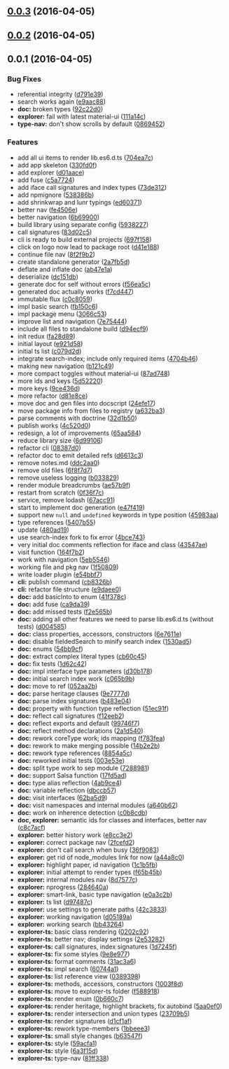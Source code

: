 <a name="0.0.3"></a>
## [0.0.3](https://github.com/docscript/docscript/compare/v0.0.2...v0.0.3) (2016-04-05)




<a name="0.0.2"></a>
## [0.0.2](https://github.com/docscript/docscript/compare/v0.0.1...v0.0.2) (2016-04-05)




<a name="0.0.1"></a>
## 0.0.1 (2016-04-05)


### Bug Fixes

* referential integrity ([d791e39](https://github.com/docscript/docscript/commit/d791e39))
* search works again ([e9aac88](https://github.com/docscript/docscript/commit/e9aac88))
* **doc:** broken types ([92c22d0](https://github.com/docscript/docscript/commit/92c22d0))
* **explorer:** fail with latest material-ui ([111a14c](https://github.com/docscript/docscript/commit/111a14c))
* **type-nav:** don't show scrolls by default ([0869452](https://github.com/docscript/docscript/commit/0869452))

### Features

* add all ui items to render lib.es6.d.ts ([704ea7c](https://github.com/docscript/docscript/commit/704ea7c))
* add app skeleton ([330fd0f](https://github.com/docscript/docscript/commit/330fd0f))
* add explorer ([d01aace](https://github.com/docscript/docscript/commit/d01aace))
* add fuse ([c5a7724](https://github.com/docscript/docscript/commit/c5a7724))
* add iface call signatures and index types ([73de312](https://github.com/docscript/docscript/commit/73de312))
* add npmignore ([538386b](https://github.com/docscript/docscript/commit/538386b))
* add shrinkwrap and lunr typings ([ed60371](https://github.com/docscript/docscript/commit/ed60371))
* better nav ([fe4506e](https://github.com/docscript/docscript/commit/fe4506e))
* better navigation ([6b69900](https://github.com/docscript/docscript/commit/6b69900))
* build library using separate config ([5938227](https://github.com/docscript/docscript/commit/5938227))
* call signatures ([83d02c5](https://github.com/docscript/docscript/commit/83d02c5))
* cli is ready to build external projects ([697f158](https://github.com/docscript/docscript/commit/697f158))
* click on logo now lead to package root ([d41e188](https://github.com/docscript/docscript/commit/d41e188))
* continue file nav ([8f2f9b2](https://github.com/docscript/docscript/commit/8f2f9b2))
* create standalone generator ([2a7fb5d](https://github.com/docscript/docscript/commit/2a7fb5d))
* deflate and inflate doc ([ab47e1a](https://github.com/docscript/docscript/commit/ab47e1a))
* deserialize ([dc151db](https://github.com/docscript/docscript/commit/dc151db))
* generate doc for self without errors ([f56ea5c](https://github.com/docscript/docscript/commit/f56ea5c))
* generated doc actually works ([f7cd447](https://github.com/docscript/docscript/commit/f7cd447))
* immutable flux ([c0c8059](https://github.com/docscript/docscript/commit/c0c8059))
* impl basic search ([fb150c6](https://github.com/docscript/docscript/commit/fb150c6))
* impl package menu ([3066c53](https://github.com/docscript/docscript/commit/3066c53))
* improve list and navigation ([7e75444](https://github.com/docscript/docscript/commit/7e75444))
* include all files to standalone build ([d94ecf9](https://github.com/docscript/docscript/commit/d94ecf9))
* init redux ([fa28d89](https://github.com/docscript/docscript/commit/fa28d89))
* initial layout ([e921d58](https://github.com/docscript/docscript/commit/e921d58))
* initial ts list ([c079d2d](https://github.com/docscript/docscript/commit/c079d2d))
* integrate search-index; include only required items ([4704b46](https://github.com/docscript/docscript/commit/4704b46))
* making new navigation ([b121c49](https://github.com/docscript/docscript/commit/b121c49))
* more compact toggles without material-ui ([87ad748](https://github.com/docscript/docscript/commit/87ad748))
* more ids and keys ([5d52220](https://github.com/docscript/docscript/commit/5d52220))
* more keys ([9ce436d](https://github.com/docscript/docscript/commit/9ce436d))
* more refactor ([d81e8ce](https://github.com/docscript/docscript/commit/d81e8ce))
* move doc and gen files into docscript ([24efe17](https://github.com/docscript/docscript/commit/24efe17))
* move package info from files to registry ([a632ba3](https://github.com/docscript/docscript/commit/a632ba3))
* parse comments with doctrine ([32d1b50](https://github.com/docscript/docscript/commit/32d1b50))
* publish works ([4c520d0](https://github.com/docscript/docscript/commit/4c520d0))
* redesign, a lot of improvements ([65aa584](https://github.com/docscript/docscript/commit/65aa584))
* reduce library size ([6d99106](https://github.com/docscript/docscript/commit/6d99106))
* refactor cli ([08387d0](https://github.com/docscript/docscript/commit/08387d0))
* refactor doc to emit detailed refs ([d6613c3](https://github.com/docscript/docscript/commit/d6613c3))
* remove notes.md ([ddc2aa0](https://github.com/docscript/docscript/commit/ddc2aa0))
* remove old files ([6f8f7d7](https://github.com/docscript/docscript/commit/6f8f7d7))
* remove useless logging ([b033829](https://github.com/docscript/docscript/commit/b033829))
* render module breadcrumbs ([ae57b9f](https://github.com/docscript/docscript/commit/ae57b9f))
* restart from scratch ([0f36f7c](https://github.com/docscript/docscript/commit/0f36f7c))
* service, remove lodash ([67acc91](https://github.com/docscript/docscript/commit/67acc91))
* start to implement doc generation ([e47f419](https://github.com/docscript/docscript/commit/e47f419))
* support new `null` and `undefined` keywords in type position ([45983aa](https://github.com/docscript/docscript/commit/45983aa))
* type references ([5407b55](https://github.com/docscript/docscript/commit/5407b55))
* update ([480ad19](https://github.com/docscript/docscript/commit/480ad19))
* use search-index fork to fix error ([4bce743](https://github.com/docscript/docscript/commit/4bce743))
* very initial doc comments reflection for iface and class ([43547ae](https://github.com/docscript/docscript/commit/43547ae))
* visit function ([164f7b2](https://github.com/docscript/docscript/commit/164f7b2))
* work with navigation ([5eb5546](https://github.com/docscript/docscript/commit/5eb5546))
* working file and pkg nav ([1f50809](https://github.com/docscript/docscript/commit/1f50809))
* write loader plugin ([e54bbf7](https://github.com/docscript/docscript/commit/e54bbf7))
* **cli:** publish command ([cb8326b](https://github.com/docscript/docscript/commit/cb8326b))
* **cli:** refactor file structure ([e9daee0](https://github.com/docscript/docscript/commit/e9daee0))
* **doc:** add basicInto to enum ([41f378c](https://github.com/docscript/docscript/commit/41f378c))
* **doc:** add fuse ([ca9da39](https://github.com/docscript/docscript/commit/ca9da39))
* **doc:** add missed tests ([f2e565b](https://github.com/docscript/docscript/commit/f2e565b))
* **doc:** adding all other features we need to parse lib.es6.d.ts (without tests) ([d004585](https://github.com/docscript/docscript/commit/d004585))
* **doc:** class properties, accessors, constructors ([6e7611e](https://github.com/docscript/docscript/commit/6e7611e))
* **doc:** disable fieldedSearch to minify search index ([1530ad5](https://github.com/docscript/docscript/commit/1530ad5))
* **doc:** enums ([54bb9cf](https://github.com/docscript/docscript/commit/54bb9cf))
* **doc:** extract complex literal types ([cb60c45](https://github.com/docscript/docscript/commit/cb60c45))
* **doc:** fix tests ([1d62c42](https://github.com/docscript/docscript/commit/1d62c42))
* **doc:** impl interface type parameters ([d30b178](https://github.com/docscript/docscript/commit/d30b178))
* **doc:** initial search index work ([c065b9b](https://github.com/docscript/docscript/commit/c065b9b))
* **doc:** move to ref ([052aa2b](https://github.com/docscript/docscript/commit/052aa2b))
* **doc:** parse heritage clauses ([9e7777d](https://github.com/docscript/docscript/commit/9e7777d))
* **doc:** parse index signatures ([b483e04](https://github.com/docscript/docscript/commit/b483e04))
* **doc:** property with function type reflection ([51ec91f](https://github.com/docscript/docscript/commit/51ec91f))
* **doc:** reflect call signatures ([f12eeb2](https://github.com/docscript/docscript/commit/f12eeb2))
* **doc:** reflect exports and default ([99746f7](https://github.com/docscript/docscript/commit/99746f7))
* **doc:** reflect method declarations ([2a1d540](https://github.com/docscript/docscript/commit/2a1d540))
* **doc:** rework coreType work; ids mapping ([f783fea](https://github.com/docscript/docscript/commit/f783fea))
* **doc:** rework to make merging possible ([14b2e2b](https://github.com/docscript/docscript/commit/14b2e2b))
* **doc:** rework type references ([8854a5c](https://github.com/docscript/docscript/commit/8854a5c))
* **doc:** reworked initial tests ([003e53e](https://github.com/docscript/docscript/commit/003e53e))
* **doc:** split type work to sep module ([7288981](https://github.com/docscript/docscript/commit/7288981))
* **doc:** support Salsa function ([17fd5ad](https://github.com/docscript/docscript/commit/17fd5ad))
* **doc:** type alias reflection ([4ab9ce4](https://github.com/docscript/docscript/commit/4ab9ce4))
* **doc:** variable reflection ([dbccb57](https://github.com/docscript/docscript/commit/dbccb57))
* **doc:** visit interfaces ([62ba5d9](https://github.com/docscript/docscript/commit/62ba5d9))
* **doc:** visit namespaces and internal modules ([a640b62](https://github.com/docscript/docscript/commit/a640b62))
* **doc:** work on inherence detection ([c0b8cdb](https://github.com/docscript/docscript/commit/c0b8cdb))
* **doc, explorer:** semantic ids for classes and interfaces, better nav ([c8c7acf](https://github.com/docscript/docscript/commit/c8c7acf))
* **explorer:** better history work ([e8cc3e2](https://github.com/docscript/docscript/commit/e8cc3e2))
* **explorer:** correct package nav ([2fcefd2](https://github.com/docscript/docscript/commit/2fcefd2))
* **explorer:** don't call search when busy ([36f9083](https://github.com/docscript/docscript/commit/36f9083))
* **explorer:** get rid of node_modules link for now ([a44a8c0](https://github.com/docscript/docscript/commit/a44a8c0))
* **explorer:** highlight paper, id navigation ([1c1b5fb](https://github.com/docscript/docscript/commit/1c1b5fb))
* **explorer:** initial attempt to render types ([f65b45b](https://github.com/docscript/docscript/commit/f65b45b))
* **explorer:** internal modules nav ([8d7577c](https://github.com/docscript/docscript/commit/8d7577c))
* **explorer:** nprogress ([284640a](https://github.com/docscript/docscript/commit/284640a))
* **explorer:** smart-link, basic type navigation ([e0a3c2b](https://github.com/docscript/docscript/commit/e0a3c2b))
* **explorer:** ts list ([d97487c](https://github.com/docscript/docscript/commit/d97487c))
* **explorer:** use settings to generate paths ([42c3833](https://github.com/docscript/docscript/commit/42c3833))
* **explorer:** working navigation ([d05189a](https://github.com/docscript/docscript/commit/d05189a))
* **explorer:** working search ([bb43264](https://github.com/docscript/docscript/commit/bb43264))
* **explorer-ts:** basic class rendering ([0202c92](https://github.com/docscript/docscript/commit/0202c92))
* **explorer-ts:** better nav; display settings ([2e53282](https://github.com/docscript/docscript/commit/2e53282))
* **explorer-ts:** call signatures, index signatures ([1d7245f](https://github.com/docscript/docscript/commit/1d7245f))
* **explorer-ts:** fix some styles ([9e8e977](https://github.com/docscript/docscript/commit/9e8e977))
* **explorer-ts:** format comments ([31ac3a6](https://github.com/docscript/docscript/commit/31ac3a6))
* **explorer-ts:** impl search ([60744a1](https://github.com/docscript/docscript/commit/60744a1))
* **explorer-ts:** list reference view ([0389398](https://github.com/docscript/docscript/commit/0389398))
* **explorer-ts:** methods, accessors, constructors ([1003f8d](https://github.com/docscript/docscript/commit/1003f8d))
* **explorer-ts:** move to explorer-ts folder ([f588918](https://github.com/docscript/docscript/commit/f588918))
* **explorer-ts:** render enum ([0b660c7](https://github.com/docscript/docscript/commit/0b660c7))
* **explorer-ts:** render heritage, highlight brackets, fix autobind ([5aa0ef0](https://github.com/docscript/docscript/commit/5aa0ef0))
* **explorer-ts:** render intersection and union types ([23709b5](https://github.com/docscript/docscript/commit/23709b5))
* **explorer-ts:** render signatures ([d1cf1af](https://github.com/docscript/docscript/commit/d1cf1af))
* **explorer-ts:** rework type-members ([1bbeee3](https://github.com/docscript/docscript/commit/1bbeee3))
* **explorer-ts:** small style changes ([b63547f](https://github.com/docscript/docscript/commit/b63547f))
* **explorer-ts:** style ([59acfa1](https://github.com/docscript/docscript/commit/59acfa1))
* **explorer-ts:** style ([6a3f15d](https://github.com/docscript/docscript/commit/6a3f15d))
* **explorer-ts:** type-nav ([81ff338](https://github.com/docscript/docscript/commit/81ff338))



